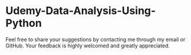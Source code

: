 # Udemy-Data-Analysis-Using-Python

Feel free to share your suggestions by contacting me through my email or GitHub. Your feedback is highly welcomed and greatly appreciated.

